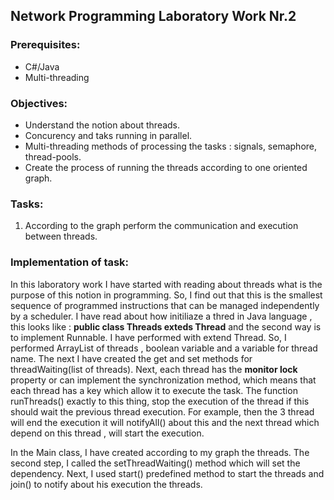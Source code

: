## Network Programming Laboratory Work Nr.2


### Prerequisites:
  - C#/Java
  - Multi-threading

### Objectives:
  - Understand the notion about threads.
  - Concurency and taks running in parallel.
  - Multi-threading methods of processing the tasks : signals, semaphore, thread-pools.
  - Create the process of running the threads according to one oriented graph.
  
 ### Tasks:
 1. According to the graph perform the communication and execution between threads.
 
 
 
 
  ### Implementation of task:
  In this laboratory work I have started with reading about threads what is the purpose of this notion in programming. So, I find out that this is the smallest sequence of programmed instructions that can be managed independently by a scheduler.
  I have read about how initiliaze a thred in Java language , this looks like : **public class Threads exteds Thread** and the second way is to implement Runnable. I have performed with extend Thread.
  So, I performed ArrayList of threads , boolean variable and a variable for thread name. The next I have created the get and set methods for threadWaiting(list of threads). 
  Next, each thread has the **monitor lock** property or can implement the synchronization method, which means that each thread has a key which allow it to execute the task. The function runThreads() exactly to this thing, stop the execution of
  the thread if this should wait the previous thread execution. For example, then the 3 thread will end the execution it will notifyAll() about this and the next thread which depend on this thread , will start the execution. 
  
  In the Main class, I have created according to my graph the threads. The second step, I called the setThreadWaiting() method which will set the dependency. Next, I used start() predefined method to start the threads and join() to notify about
  his execution the threads.